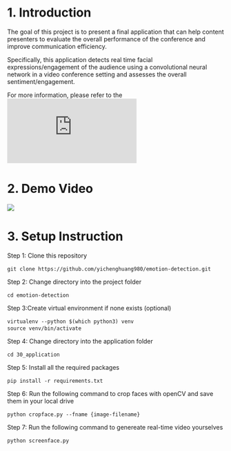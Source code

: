 # 1. Introduction

The goal of this project is to present a final application that can help content presenters to evaluate the overall performance of the conference and improve communication efficiency. 

Specifically, this application detects real time facial expressions/engagement of the audience using a convolutional neural network in a video conference setting and assesses the overall sentiment/engagement. 

For more information, please refer to the ![Full Report](https://github.com/yichenghuang980/emotion-detection/blob/master/Final_Report.pdf)

# 2. Demo Video

[![](http://img.youtube.com/vi/atmCf3voXn4/0.jpg)](https://youtu.be/atmCf3voXn4)

# 3. Setup Instruction

Step 1: Clone this repository

```
git clone https://github.com/yichenghuang980/emotion-detection.git
```

Step 2: Change directory into the project folder

```
cd emotion-detection
```

Step 3:Create virtual environment if none exists (optional) 

```
virtualenv --python $(which python3) venv
source venv/bin/activate
```

Step 4: Change directory into the application folder

```
cd 30_application
```

Step 5: Install all the required packages 

```
pip install -r requirements.txt
```

Step 6: Run the following command to crop faces with openCV and save them in your local drive

```
python cropface.py --fname {image-filename}
```

Step 7: Run the following command to genereate real-time video yourselves

```
python screenface.py
```
